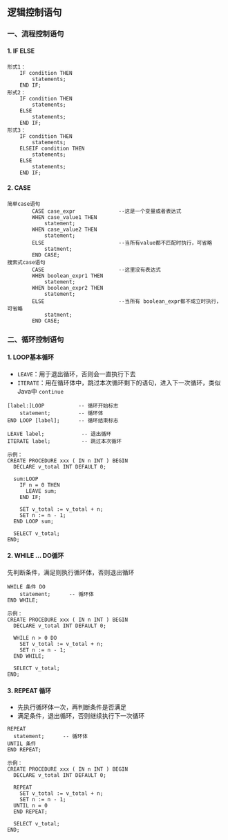 ## 逻辑控制语句
### 一、流程控制语句
#### 1. IF ELSE 
```
形式1：
    IF condition THEN
        statements;
    END IF;
形式2：
    IF condition THEN
        statements;
    ELSE
        statements;
    END IF;
形式3：
    IF condition THEN
        statements;
    ELSEIF condition THEN
        statements;
    ELSE
        statements;
    END IF; 
```


#### 2. CASE
```
简单case语句
        CASE case_expr              --这是一个变量或者表达式
        WHEN case_value1 THEN
            statement;
        WHEN case_value2 THEN
            statement;
        ELSE                        --当所有value都不匹配时执行，可省略
            statment;
        END CASE;
搜索式case语句
        CASE                        --这里没有表达式
        WHEN boolean_expr1 THEN
            statement;
        WHEN boolean_expr2 THEN
            statement;
        ELSE                        --当所有 boolean_expr都不成立时执行，可省略
            statment;
        END CASE;  
```



### 二、循环控制语句
#### 1. LOOP基本循环
* `LEAVE`：用于退出循环，否则会一直执行下去
* `ITERATE`：用在循环体中，跳过本次循环剩下的语句，进入下一次循环，类似Java中 `continue`

```
[label:]LOOP           -- 循环开始标志
    statement;         -- 循环体
END LOOP [label];      -- 循环结束标志

LEAVE label;            -- 退出循环
ITERATE label;          -- 跳过本次循环

示例：
CREATE PROCEDURE xxx ( IN n INT ) BEGIN
  DECLARE v_total INT DEFAULT 0;
  
  sum:LOOP
    IF n = 0 THEN
      LEAVE sum;
    END IF;
    
    SET v_total := v_total + n;
    SET n := n - 1;
  END LOOP sum;
  
  SELECT v_total;
END;
```


#### 2. WHILE ... DO循环
先判断条件，满足则执行循环体，否则退出循环

```
WHILE 条件 DO         
    statement;      -- 循环体
END WHILE;

示例：
CREATE PROCEDURE xxx ( IN n INT ) BEGIN
  DECLARE v_total INT DEFAULT 0;
  
  WHILE n > 0 DO
    SET v_total := v_total + n;
    SET n := n - 1;
  END WHILE;
  
  SELECT v_total;
END;
```


#### 3. REPEAT 循环
* 先执行循环体一次，再判断条件是否满足
* 满足条件，退出循环，否则继续执行下一次循环

```
REPEAT
  statement;      -- 循环体
UNTIL 条件 
END REPEAT;      

示例：
CREATE PROCEDURE xxx ( IN n INT ) BEGIN
  DECLARE v_total INT DEFAULT 0;
  
  REPEAT
    SET v_total := v_total + n;
    SET n := n - 1;
  UNTIL n = 0 
  END REPEAT;
  
  SELECT v_total;
END;
```

